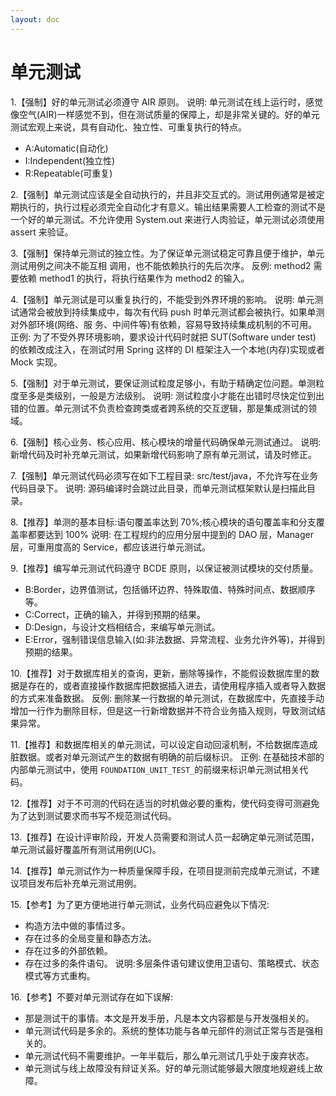 ```yaml
---
layout: doc
---
```


# 单元测试

1.【强制】好的单元测试必须遵守 AIR 原则。
说明: 单元测试在线上运行时，感觉像空气(AIR)一样感觉不到，但在测试质量的保障上，却是非常关键的。好的单元 测试宏观上来说，具有自动化、独立性、可重复执行的特点。
* A:Automatic(自动化)
* I:Independent(独立性)
* R:Repeatable(可重复)

2.【强制】单元测试应该是全自动执行的，并且非交互式的。测试用例通常是被定期执行的，执行过程必须完全自动化才有意义。输出结果需要人工检查的测试不是一个好的单元测试。不允许使用 System.out 来进行人肉验证，单元测试必须使用 assert 来验证。

3.【强制】保持单元测试的独立性。为了保证单元测试稳定可靠且便于维护，单元测试用例之间决不能互相 调用，也不能依赖执行的先后次序。
反例: method2 需要依赖 method1 的执行，将执行结果作为 method2 的输入。

4.【强制】单元测试是可以重复执行的，不能受到外界环境的影响。
说明: 单元测试通常会被放到持续集成中，每次有代码 push 时单元测试都会被执行。如果单测对外部环境(网络、服 务、中间件等)有依赖，容易导致持续集成机制的不可用。
正例: 为了不受外界环境影响，要求设计代码时就把 SUT(Software under test) 的依赖改成注入，在测试时用 Spring 这样的 DI 框架注入一个本地(内存)实现或者 Mock 实现。

5.【强制】对于单元测试，要保证测试粒度足够小，有助于精确定位问题。单测粒度至多是类级别，一般是方法级别。
说明: 测试粒度小才能在出错时尽快定位到出错的位置。单元测试不负责检查跨类或者跨系统的交互逻辑，那是集成测试的领域。

6.【强制】核心业务、核心应用、核心模块的增量代码确保单元测试通过。
说明: 新增代码及时补充单元测试，如果新增代码影响了原有单元测试，请及时修正。

7.【强制】单元测试代码必须写在如下工程目录: src/test/java，不允许写在业务代码目录下。
说明: 源码编译时会跳过此目录，而单元测试框架默认是扫描此目录。

8.【推荐】单测的基本目标:语句覆盖率达到 70%;核心模块的语句覆盖率和分支覆盖率都要达到 100%
说明: 在工程规约的应用分层中提到的 DAO 层，Manager 层，可重用度高的 Service，都应该进行单元测试。

9.【推荐】编写单元测试代码遵守 BCDE 原则，以保证被测试模块的交付质量。
* B:Border，边界值测试，包括循环边界、特殊取值、特殊时间点、数据顺序等。
* C:Correct，正确的输入，并得到预期的结果。
* D:Design，与设计文档相结合，来编写单元测试。
* E:Error，强制错误信息输入(如:非法数据、异常流程、业务允许外等)，并得到预期的结果。

10.【推荐】对于数据库相关的查询，更新，删除等操作，不能假设数据库里的数据是存在的，或者直接操作数据库把数据插入进去，请使用程序插入或者导入数据的方式来准备数据。
反例: 删除某一行数据的单元测试，在数据库中，先直接手动增加一行作为删除目标，但是这一行新增数据并不符合业务插入规则，导致测试结果异常。

11.【推荐】和数据库相关的单元测试，可以设定自动回滚机制，不给数据库造成脏数据。或者对单元测试产生的数据有明确的前后缀标识。
正例: 在基础技术部的内部单元测试中，使用 `FOUNDATION_UNIT_TEST_`的前缀来标识单元测试相关代码。

12.【推荐】对于不可测的代码在适当的时机做必要的重构，使代码变得可测避免为了达到测试要求而书写不规范测试代码。

13.【推荐】在设计评审阶段，开发人员需要和测试人员一起确定单元测试范围，单元测试最好覆盖所有测试用例(UC)。

14.【推荐】单元测试作为一种质量保障手段，在项目提测前完成单元测试，不建议项目发布后补充单元测试用例。

15.【参考】为了更方便地进行单元测试，业务代码应避免以下情况:
* 构造方法中做的事情过多。
* 存在过多的全局变量和静态方法。
* 存在过多的外部依赖。
* 存在过多的条件语句。
说明:多层条件语句建议使用卫语句、策略模式、状态模式等方式重构。

16.【参考】不要对单元测试存在如下误解:
* 那是测试干的事情。本文是开发手册，凡是本文内容都是与开发强相关的。
* 单元测试代码是多余的。系统的整体功能与各单元部件的测试正常与否是强相关的。
* 单元测试代码不需要维护。一年半载后，那么单元测试几乎处于废弃状态。
* 单元测试与线上故障没有辩证关系。好的单元测试能够最大限度地规避线上故障。
